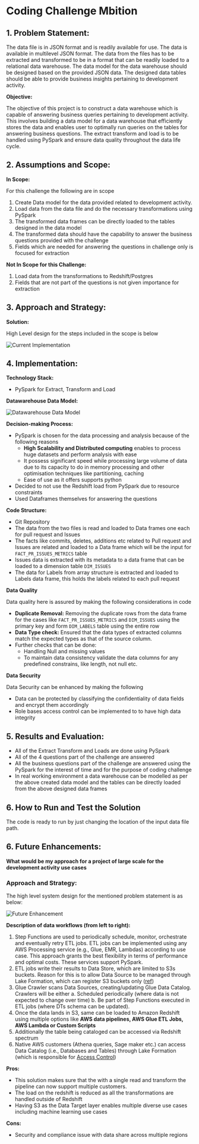 # Coding Challenge Mbition

## 1. **Problem Statement:**

The data file is in JSON format and is readily available for use. The data is available in multilevel JSON format. The data from the files has to be extracted and transformed to be in a format that can be readily loaded to a relational data warehouse. The data model for the data warehouse should be designed based on the provided JSON data. The designed data tables should be able to provide business insights pertaining to development activity.

**Objective:** 

The objective of this project is to construct a data warehouse which is capable of answering business queries pertaining to development activity. This involves building a data model for a data warehouse that efficiently stores the data and enables user to optimally run queries on the tables for answering business questions. The extract transform and load is to be handled using PySpark and ensure data quality throughout the data life cycle.

## 2. Assumptions and Scope:

**In Scope:**

For this challenge the following are in scope 

1. Create Data model for the data provided related to development activity.
2. Load data from the data file and do the necessary transformations using PySpark
3. The transformed data frames can be directly loaded to the tables designed in the data model
4. The transformed data should have the capability to answer the business questions provided with the challenge 
5. Fields which are needed for answering the questions in challenge only is focused for extraction

**Not In Scope for this Challenge:** 

1. Load data from the transformations to Redshift/Postgres
2. Fields that are not part of the questions is not given importance for extraction 

## 3. **Approach and Strategy:**

**Solution:**

High Level design for the steps included in the scope is below 

![Current Implementation](Current%20Implementation.png)

## 4. **Implementation:**

**Technology Stack:** 

- PySpark for Extract, Transform and Load

**Datawarehouse Data Model:**

![Datawarehouse Data Model](GitHub_DataModel.png)


**Decision-making Process:** 

- PySpark is chosen for the data processing and analysis because of the following reasons
    - **High** **Scalability and Distributed computing** enables to process huge datasets and perform analysis with ease
    - It possess significant speed while processing large volume of data due to its capacity to do in memory processing and other optimisation techniques like partitioning, caching
    - Ease of use as it offers supports python
- Decided to not use the Redshift load from PySpark due to resource constraints
- Used Dataframes themselves for answering the questions

**Code Structure:** 

- Git Repository
- The data from the two files is read and loaded to Data frames one each for pull request and Issues
- The facts like commits, deletes, additions etc related to Pull request and Issues are related and loaded to a Data frame which will be the input for `FACT_PR_ISSUES_METRICS` table
- Issues data is extracted with its metadata to a data frame that can be loaded to a dimension table `DIM_ISSUES`
- The data for Labels from array structure is extracted and loaded to Labels data frame, this holds the labels related to each pull request

**Data Quality**

Data quality here is assured by making the following considerations in code 

- **Duplicate Removal:** Removing the duplicate rows from the data frame for the cases like `FACT_PR_ISSUES_METRICS` and `DIM_ISSUES` using the primary key and form `DIM_LABELS` table using the entire row
- **Data Type check:** Ensured that the data types of extracted columns match the expected types as that of the source column.
- Further checks that can be done:
    - Handling Null and missing values
    - To maintain data consistency validate the data columns for any predefined constrains, like length, not null etc.

**Data Security**

Data Security can be enhanced by making the following 

- Data can be protected by classifying the confidentiality of data fields and encrypt them accordingly
- Role bases access control can be implemented to to have high data integrity

## 5. **Results and Evaluation:**

- All of the Extract Transform and Loads are done using PySpark
- All of the 4 questions part of the challenge are answered
- All the business questions part of the challenge are answered using the PySpark for the interest of time and for the purpose of coding challenge
- In real working environment a data warehouse can be modelled as per the above created data model and the tables can be directly loaded from the above designed data frames

## 6. How to Run and Test the Solution

The code is ready to run by just changing the location of the input data file path.

## 6. Future Enhancements:

**What would be my approach for a project of large scale for the development activity use cases**

### **Approach and Strategy:**

The high level system design for the mentioned problem statement is as below:

 ![Future Enhancement](Further%20Enhancements.png)


**Description of data workflows (from left to right):**

1. Step Functions are used to periodically schedule, monitor, orchestrate and eventually retry ETL jobs. ETL jobs can be implemented using any AWS Processing service (e.g., Glue, EMR, Lambdas) according to use case. This approach grants the best flexibility in terms of performance and optimal costs. These services support PySpark.
2. ETL jobs write their results to Data Store, which are limited to S3s buckets. Reason for this is to allow Data Source to be managed through Lake Formation, which can register S3 buckets only ([ref](https://docs.aws.amazon.com/lake-formation/latest/dg/register-data-lake.html))
3. Glue Crawler scans Data Sources, creating/updating Glue Data Catalog. Crawlers will be either a. Scheduled periodically (where data is not expected to change over time) b. Be part of Step Functions executed in ETL jobs (where DTs schema can be updated).
4. Once the data lands in S3, same can be loaded to Amazon Redshift using multiple options like ****AWS data pipelines, AWS Glue ETL Jobs, AWS Lambda or Custom Scripts****
5. Additionally the table being cataloged can be accessed via Redshift spectrum
6. Native AWS customers (Athena queries, Sage maker etc.) can access Data Catalog (i.e., Databases and Tables) through Lake Formation (which is responsible for [Access Control](https://w.amazon.com/bin/view/EUCX/Lifecycle/Projects/Quicksilver/Design/Clio/#H7.2AccessControl))

**Pros:**

- This solution makes sure that the with a single read and transform the pipeline can now  support multiple customers.
- The load on the redshift is reduced as all the transformations are handled outside of Redshift
- Having S3 as the Data Target layer enables multiple diverse use cases including machine learning use cases

**Cons:**

- Security and compliance issue with data share across multiple regions